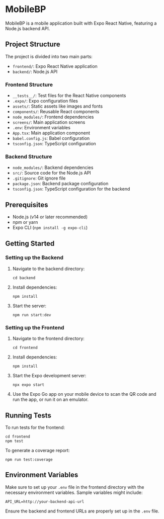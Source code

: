 # MobileBP

MobileBP is a mobile application built with Expo React Native, featuring a Node.js backend API.

## Project Structure

The project is divided into two main parts:

- `frontend/`: Expo React Native application
- `backend/`: Node.js API

### Frontend Structure

- `__tests__/`: Test files for the React Native components
- `.expo/`: Expo configuration files
- `assets/`: Static assets like images and fonts
- `components/`: Reusable React components
- `node_modules/`: Frontend dependencies
- `screens/`: Main application screens
- `.env`: Environment variables
- `App.tsx`: Main application component
- `babel.config.js`: Babel configuration
- `tsconfig.json`: TypeScript configuration

### Backend Structure

- `node_modules/`: Backend dependencies
- `src/`: Source code for the Node.js API
- `.gitignore`: Git ignore file
- `package.json`: Backend package configuration
- `tsconfig.json`: TypeScript configuration for the backend

## Prerequisites

- Node.js (v14 or later recommended)
- npm or yarn
- Expo CLI (`npm install -g expo-cli`)

## Getting Started

### Setting up the Backend

1. Navigate to the backend directory:
   ```
   cd backend
   ```

2. Install dependencies:
   ```
   npm install
   ```

3. Start the server:
   ```
   npm run start:dev
   ```

### Setting up the Frontend

1. Navigate to the frontend directory:
   ```
   cd frontend
   ```

2. Install dependencies:
   ```
   npm install
   ```

3. Start the Expo development server:
   ```
   npx expo start
   ```

4. Use the Expo Go app on your mobile device to scan the QR code and run the app, or run it on an emulator.

## Running Tests

To run tests for the frontend:

```
cd frontend
npm test
```

To generate a coverage report:

```
npm run test:coverage
```

## Environment Variables

Make sure to set up your `.env` file in the frontend directory with the necessary environment variables. Sample variables might include:

```
API_URL=http://your-backend-api-url
```

Ensure the backend and frontend URLs are properly set up in the `.env` file.
